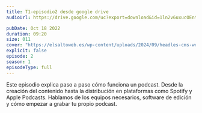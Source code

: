 ```yaml
---
title: T1-episodio2 desde google drive
audioUrl: https://drive.google.com/uc?export=download&id=1ln2v6uxucOEnt75zB_M4-c87AQm9rGye

pubDate: Oct 18 2022
duration: 09:20
size: 011
cover: "https://elsaltoweb.es/wp-content/uploads/2024/09/headles-cms-wordpress-e1726513847707.webp"
explicit: false
episode: 2
season: 1
episodeType: full
---
```


Este episodio explica paso a paso cómo funciona un podcast. Desde la creación del contenido hasta la distribución en plataformas como Spotify y Apple Podcasts. Hablamos de los equipos necesarios, software de edición y cómo empezar a grabar tu propio podcast.
